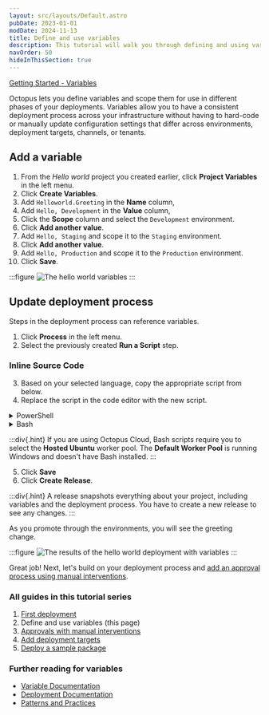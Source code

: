 ```yaml
---
layout: src/layouts/Default.astro
pubDate: 2023-01-01
modDate: 2024-11-13
title: Define and use variables
description: This tutorial will walk you through defining and using variables in an Octopus Deploy deployment.
navOrder: 50
hideInThisSection: true
---
```


[Getting Started - Variables](https://www.youtube.com/watch?v=Hd71uhcD61E)

Octopus lets you define variables and scope them for use in different phases of your deployments. Variables allow you to have a consistent deployment process across your infrastructure without having to hard-code or manually update configuration settings that differ across environments, deployment targets, channels, or tenants.

## Add a variable

1. From the *Hello world* project you created earlier, click **Project Variables** in the left menu.
2. Click **Create Variables**.
3. Add `Helloworld.Greeting` in the **Name** column,
4. Add `Hello, Development` in the **Value** column, 
5. Click the **Scope** column and select the `Development` environment.
6. Click **Add another value**.
7. Add `Hello, Staging` and scope it to the `Staging` environment.
8. Click **Add another value**.
9. Add `Hello, Production` and scope it to the `Production` environment.
10. Click **Save**.

:::figure
![The hello world variables](/docs/getting-started/first-deployment/images/project-variables.png)
:::

## Update deployment process

Steps in the deployment process can reference variables.

1. Click **Process** in the left menu.
2. Select the previously created **Run a Script** step.

### Inline Source Code

3. Based on your selected language, copy the appropriate script from below.
4. Replace the script in the code editor with the new script.

<details data-group="getting-started-first-deployment-define-and-use-variables">
<summary>PowerShell</summary>

```powershell
Write-Host $OctopusParameters["Helloworld.Greeting"]
```

</details>
<details data-group="getting-started-first-deployment-define-and-use-variables">
<summary>Bash</summary>

```bash
greeting=$(get_octopusvariable "Helloworld.Greeting")
echo $greeting
```

</details>

:::div{.hint}
If you are using Octopus Cloud, Bash scripts require you to select the **Hosted Ubuntu** worker pool.  The **Default Worker Pool** is running Windows and doesn't have Bash installed.
:::

5. Click **Save**
6. Click **Create Release**.

:::div{.hint}
A release snapshots everything about your project, including variables and the deployment process. You have to create a new release to see any changes.
:::
 
As you promote through the environments, you will see the greeting change.

:::figure
![The results of the hello world deployment with variables](/docs/getting-started/first-deployment/images/environment-variables.png)
:::

Great job! Next, let's build on your deployment process and [add an approval process using manual interventions](/docs/getting-started/first-deployment/approvals-with-manual-interventions). 

### All guides in this tutorial series

1. [First deployment](/docs/getting-started/first-deployment/index)
2. Define and use variables (this page)
3. [Approvals with manual interventions](/docs/getting-started/first-deployment/approvals-with-manual-interventions)
4. [Add deployment targets](/docs/getting-started/first-deployment/add-deployment-targets)
5. [Deploy a sample package](/docs/getting-started/first-deployment/deploy-a-package)

### Further reading for variables

- [Variable Documentation](/docs/projects/variables)
- [Deployment Documentation](/docs/deployments)
- [Patterns and Practices](/docs/deployments/patterns)
